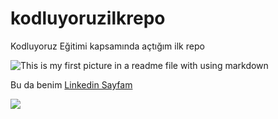 # kodluyoruzilkrepo
Kodluyoruz Eğitimi kapsamında açtığım ilk repo

![This is my first picture in a readme file with using markdown](https://app.patika.dev/staticFiles/newPatikaLogo.svg)


Bu da benim [Linkedin Sayfam](https://www.linkedin.com/in/kaan-yldrm/)

![](https://media.licdn.com/dms/image/C4E03AQFzWfWavLoVrw/profile-displayphoto-shrink_200_200/0/1517631998339?e=1683763200&v=beta&t=zYpL5B2jV-sTilh56TgdoZbcGvz1GQGiYYvg1_fXdeg)
